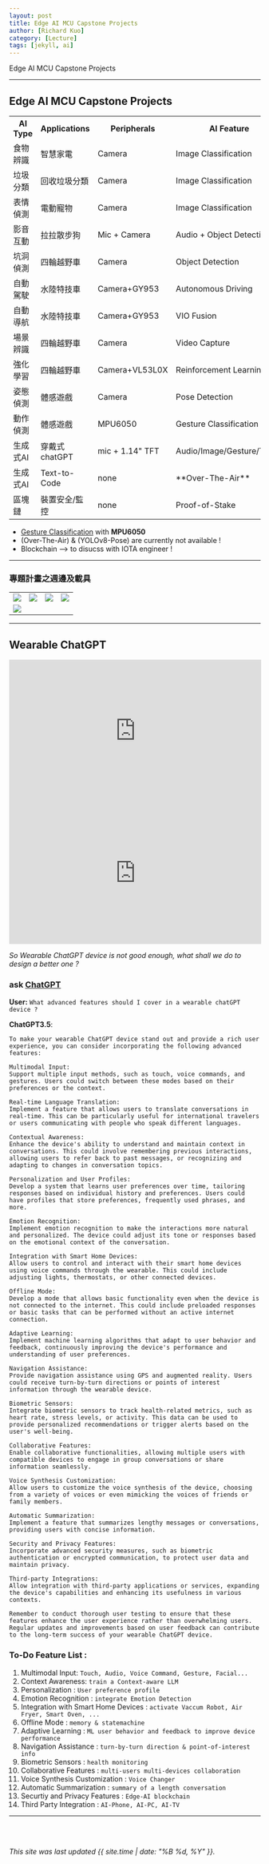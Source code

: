 ```yaml
---
layout: post
title: Edge AI MCU Capstone Projects
author: [Richard Kuo]
category: [Lecture]
tags: [jekyll, ai]
---
```


Edge AI MCU Capstone Projects

---
## Edge AI MCU Capstone Projects

<table>
<tr><th>AI Type </th><th>Applications</th><th>Peripherals </th><th>AI Feature          </th><th>NN model </th><th>required APIs/Examples</th></tr>
<tr><td>食物辨識</td><td>智慧家電    </td><td>Camera      </td><td>Image Classification</td><td>CNN      </td><td> **resize** </td></tr>
<tr><td>垃圾分類</td><td>回收垃圾分類</td><td>Camera      </td><td>Image Classification</td><td>CNN      </td><td> **resize** </td></tr>
<tr><td>表情偵測</td><td>電動寵物    </td><td>Camera      </td><td>Image Classification </td><td>CNN      </td><td> **crop** </td></tr>
<tr><td>影音互動</td><td>拉拉散步狗</td><td>Mic + Camera  </td><td>Audio + Object Detection</td><td>AudioNN+ObjDet</td><td> **audio retraining**   </td></tr>
<tr><td>坑洞偵測</td><td>四輪越野車</td><td>Camera        </td><td>Object Detection     </td><td>ObjDet   </td><td> **yolov7-pothole** </td></tr>
<tr><td>自動駕駛</td><td>水陸特技車</td><td>Camera+GY953  </td><td>Autonomous Driving   </td><td>CNN      </td><td> **End-to-End training** </td></tr>
<tr><td>自動導航</td><td>水陸特技車</td><td>Camera+GY953  </td><td>VIO Fusion           </td><td>TBD       </td><td> None </td></tr>
<tr><td>場景辨識</td><td>四輪越野車</td><td>Camera        </td><td>Video Capture        </td><td>LvM       </td><td> None </td></tr>
<tr><td>強化學習</td><td>四輪越野車</td><td>Camera+VL53L0X</td><td>Reinforcement Learning</td><td>CNN      </td><td> **RL-DQN** </td></tr>
<tr><td>姿態偵測</td><td>體感遊戲 </td><td>Camera         </td><td>Pose Detection       </td><td>PoseNN   </td><td> **TBD** </td></tr>
<tr><td>動作偵測</td><td>體感遊戲 </td><td>MPU6050        </td><td>Gesture Classification</td><td> none     </td><td> **I2Cerr** </td></tr>
<tr><td>生成式AI</td><td>穿戴式chatGPT</td><td>mic + 1.14" TFT</td><td>Audio/Image/Gesture/Touch</td><td>NN x3</td><td> **multimodal inputs** </td></tr>
<tr><td>生成式AI</td><td>Text-to-Code</td><td>none </td><td> **Over-The-Air** </td><td>none</td><td>none</td></tr>
<tr><td>區塊鏈  </td><td>裝置安全/監控</td><td>none</td><td>Proof-of-Stake</td><td> ??NN+AES?? </td><td>Ledger</td></tr>
</table>

* [Gesture Classification](https://eloquentarduino.com/gesture-classification/) with **MPU6050**
* (Over-The-Air) & (YOLOv8-Pose) are currently not available !
* Blockchain --> to disucss with IOTA engineer !

---
### 專題計畫之週邊及載具
<table>
<tr>
<td><img src="https://gcs.rimg.com.tw/g2/f/37/24/21713666818852_729.jpg"></td>
<td><img src="https://gcs.rimg.com.tw/g4/e40/afa/jif9j8j8/f/3d/2a/22347200521514_469.jpg"></td>
<td><img src="https://gcs.rimg.com.tw/g9/3c3/78b/ff742155456/d/4e/22139378684238_637.jpg"></td>
<td><img src="https://gcs.rimg.com.tw/g5/cad/e0b/davidhadson493/f/43/3d/22347198425917_866.jpg"></td>
</tr>
<tr>
<td><img src="https://gcs.rimg.com.tw/g1/f/b4/cd/22326084867277_915.jpg"></td>
</tr>
</table>

---
## Wearable ChatGPT
<iframe width="505" height="284" src="https://www.youtube.com/embed/JA1CGnsKrSE" title="AI Pin 最新的AI科技有多蠢！？" frameborder="0" allow="accelerometer; autoplay; clipboard-write; encrypted-media; gyroscope; picture-in-picture; web-share" allowfullscreen></iframe>
<iframe width="505" height="284" src="https://www.youtube.com/embed/ZCVDDcTL8xQ" title="World&#39;s First ChatGPT AI Smartwatch" frameborder="0" allow="accelerometer; autoplay; clipboard-write; encrypted-media; gyroscope; picture-in-picture; web-share" allowfullscreen></iframe>


*So Wearable ChatGPT device is not good enough, what shall we do to design a better one ?*<br>

### ask [ChatGPT](https://chat.openai.com/)

**User:** `What advanced features should I cover in a wearable chatGPT device ?`<br>

**ChatGPT3.5**: <br>
```
To make your wearable ChatGPT device stand out and provide a rich user experience, you can consider incorporating the following advanced features:

Multimodal Input:
Support multiple input methods, such as touch, voice commands, and gestures. Users could switch between these modes based on their preferences or the context.

Real-time Language Translation:
Implement a feature that allows users to translate conversations in real-time. This can be particularly useful for international travelers or users communicating with people who speak different languages.

Contextual Awareness:
Enhance the device's ability to understand and maintain context in conversations. This could involve remembering previous interactions, allowing users to refer back to past messages, or recognizing and adapting to changes in conversation topics.

Personalization and User Profiles:
Develop a system that learns user preferences over time, tailoring responses based on individual history and preferences. Users could have profiles that store preferences, frequently used phrases, and more.

Emotion Recognition:
Implement emotion recognition to make the interactions more natural and personalized. The device could adjust its tone or responses based on the emotional context of the conversation.

Integration with Smart Home Devices:
Allow users to control and interact with their smart home devices using voice commands through the wearable. This could include adjusting lights, thermostats, or other connected devices.

Offline Mode:
Develop a mode that allows basic functionality even when the device is not connected to the internet. This could include preloaded responses or basic tasks that can be performed without an active internet connection.

Adaptive Learning:
Implement machine learning algorithms that adapt to user behavior and feedback, continuously improving the device's performance and understanding of user preferences.

Navigation Assistance:
Provide navigation assistance using GPS and augmented reality. Users could receive turn-by-turn directions or points of interest information through the wearable device.

Biometric Sensors:
Integrate biometric sensors to track health-related metrics, such as heart rate, stress levels, or activity. This data can be used to provide personalized recommendations or trigger alerts based on the user's well-being.

Collaborative Features:
Enable collaborative functionalities, allowing multiple users with compatible devices to engage in group conversations or share information seamlessly.

Voice Synthesis Customization:
Allow users to customize the voice synthesis of the device, choosing from a variety of voices or even mimicking the voices of friends or family members.

Automatic Summarization:
Implement a feature that summarizes lengthy messages or conversations, providing users with concise information.

Security and Privacy Features:
Incorporate advanced security measures, such as biometric authentication or encrypted communication, to protect user data and maintain privacy.

Third-party Integrations:
Allow integration with third-party applications or services, expanding the device's capabilities and enhancing its usefulness in various contexts.

Remember to conduct thorough user testing to ensure that these features enhance the user experience rather than overwhelming users. Regular updates and improvements based on user feedback can contribute to the long-term success of your wearable ChatGPT device.
```

### To-Do Feature List :
1. Multimodal Input: `Touch, Audio, Voice Command, Gesture, Facial...`
2. Context Awareness: `train a Context-aware LLM`
3. Personalization : `User preference profile`
4. Emotion Recognition : `integrate Emotion Detection`
5. Integration with Smart Home Devices : `activate Vaccum Robot, Air Fryer, Smart Oven, ...`
6. Offline Mode : `memory & statemachine`
7. Adaptive Learning : `ML user behavior and feedback to improve device performance`
8. Navigation Assistance : `turn-by-turn direction & point-of-interest info`
9. Biometric Sensors : `health monitoring`
10. Collaborative Features : `multi-users multi-devices collaboration`
11. Voice Synthesis Customization : `Voice Changer`
12. Automatic Summarization : `summary of a length conversation`
13. Securtiy and Privacy Features : `Edge-AI blockchain`
14. Third Party Integration : `AI-Phone, AI-PC, AI-TV`

---


<br>
<br>

*This site was last updated {{ site.time | date: "%B %d, %Y" }}.*


